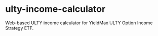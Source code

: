 # ulty-income-calculator
Web-based ULTY income calculator for YieldMax ULTY Option Income Strategy ETF.
